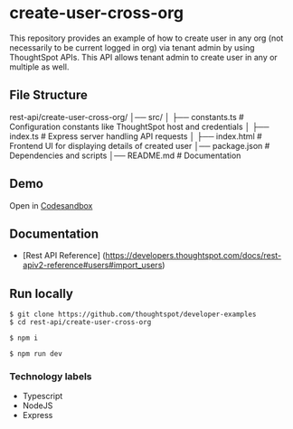 # create-user-cross-org

This repository provides an example of how to create user in any org (not necessarily to be current logged in org) via tenant admin by using ThoughtSpot APIs. This API allows tenant admin to create user in any or multiple as well.

## File Structure
rest-api/create-user-cross-org/
│── src/
│   ├── constants.ts      # Configuration constants like ThoughtSpot host and credentials
│   ├── index.ts          # Express server handling API requests
│   ├── index.html        # Frontend UI for displaying details of created user
│── package.json          # Dependencies and scripts
│── README.md             # Documentation

## Demo

Open in [Codesandbox](https://githubbox.com/thoughtspot/developer-examples/tree/main/rest-api/create-user-cross-org)

## Documentation

- [Rest API Reference] (https://developers.thoughtspot.com/docs/rest-apiv2-reference#users#import_users)

## Run locally

```
$ git clone https://github.com/thoughtspot/developer-examples
$ cd rest-api/create-user-cross-org
```
```
$ npm i
```
```
$ npm run dev
```

### Technology labels

- Typescript
- NodeJS
- Express 
